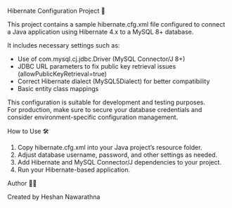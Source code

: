 Hibernate Configuration Project 🚀

This project contains a sample hibernate.cfg.xml file configured to connect a Java application using Hibernate 4.x to a MySQL 8+ database.

It includes necessary settings such as:

- Use of com.mysql.cj.jdbc.Driver (MySQL Connector/J 8+)
- JDBC URL parameters to fix public key retrieval issues (allowPublicKeyRetrieval=true)
- Correct Hibernate dialect (MySQL5Dialect) for better compatibility
- Basic entity class mappings

This configuration is suitable for development and testing purposes.  
For production, make sure to secure your database credentials and consider environment-specific configuration management.

How to Use 🛠

1. Copy hibernate.cfg.xml into your Java project’s resource folder.
2. Adjust database username, password, and other settings as needed.
3. Add Hibernate and MySQL Connector/J dependencies to your project.
4. Run your Hibernate-based application.

Author 👨‍💻

Created by Heshan Nawarathna
